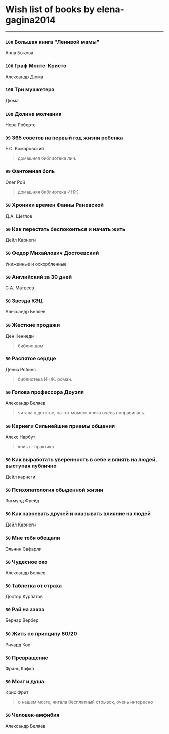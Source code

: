 # Wish list of books by elena-gagina2014
---

### `100` Большая книга "Ленивой мамы"
Анна Быкова

### `100` Граф Монте-Кристо
Александр Дюма

### `100` Три мушкетера
Дюма

### `100` Долина молчания
Нора Робертс

### `99` 365 советов на первый год жизни ребенка
Е.О. Комаровский
> домашняя библиотека лич.

### `99` Фантомная боль
Олег Рой
> домашняя библиотека ИНЖ

### `50` Хроники времен Фаины Раневской
Д.А. Щеглов

### `50` Как перестать беспокоиться и начать жить
Дейл Карнеги

### `50` Федор Михайлович Достоевский
Униженные и оскорбленные

### `50` Английский за 30 дней
С.А. Матвеев

### `50` Звезда КЭЦ
Александр Беляев

### `50` Жесткие продажи
Ден Кеннеди
> библио дом

### `50` Распятое сердце
Дениз Робинс
> библиотека ИНЖ. роман.

### `50` Голова профессора Доуэля
Александр Беляев
> читала в детстве, на тот момент книга очень понравилась.

### `50` Карнеги Сильнейшие приемы общения
Алекс Нарбут
> книга - практика

### `50` Как выработать уверенность в себе и влиять на людей, выступая публично
Дейл карнеги

### `50` Психопатология обыденной жизни
Зигмунд Фрейд

### `50` Как завоевать друзей и оказывать влияние на людей
Дейл Карнеги

### `50` Мне тебя обещали
Эльчин Сафарли

### `50` Чудесное око
Александр Беляев

### `50` Таблетка от страха
Доктор Курпатов

### `50` Рай на заказ
Бернар Вербер

### `50` Жить по принципу 80/20
Ричард Кох

### `50` Превращение
Франц Кафка

### `50` Мозг и душа
Крис Фрит
> о нашем мозге, читала бесплатный отрывок, очень интересно

### `50` Человек-амфибия
Александр Беляев

